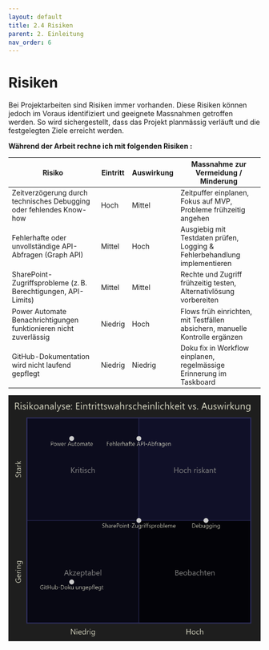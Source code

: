 ```yaml
---
layout: default
title: 2.4 Risiken
parent: 2. Einleitung
nav_order: 6
---
```

# Risiken

Bei Projektarbeiten sind Risiken immer vorhanden. Diese Risiken können jedoch im Voraus identifiziert und geeignete Massnahmen getroffen werden. So wird sichergestellt, dass das Projekt planmässig verläuft und die festgelegten Ziele erreicht werden.

**Während der Arbeit rechne ich mit folgenden Risiken :** 

| Risiko                                                              | Eintritt | Auswirkung | Massnahme zur Vermeidung / Minderung                                         |
| ------------------------------------------------------------------- | -------- | ---------- | ---------------------------------------------------------------------------- |
| Zeitverzögerung durch technisches Debugging oder fehlendes Know-how | Hoch     | Mittel     | Zeitpuffer einplanen, Fokus auf MVP, Probleme frühzeitig angehen             |
| Fehlerhafte oder unvollständige API-Abfragen (Graph API)            | Mittel   | Hoch       | Ausgiebig mit Testdaten prüfen, Logging & Fehlerbehandlung implementieren    |
| SharePoint-Zugriffsprobleme (z. B. Berechtigungen, API-Limits)      | Mittel   | Mittel     | Rechte und Zugriff frühzeitig testen, Alternativlösung vorbereiten           |
| Power Automate Benachrichtigungen funktionieren nicht zuverlässig   | Niedrig  | Hoch       | Flows früh einrichten, mit Testfällen absichern, manuelle Kontrolle ergänzen |
| GitHub-Dokumentation wird nicht laufend gepflegt                    | Niedrig  | Niedrig    | Doku fix in Workflow einplanen, regelmässige Erinnerung im Taskboard         |


![Risikoanalyse](../../ressources/images/risikoanalyse.png)
